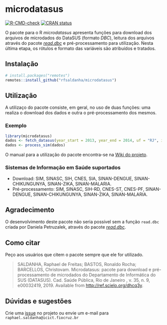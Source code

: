 # microdatasus

<!-- badges: start -->
[![R-CMD-check](https://github.com/rfsaldanha/microdatasus/actions/workflows/R-CMD-check.yaml/badge.svg)](https://github.com/rfsaldanha/microdatasus/actions/workflows/R-CMD-check.yaml)
[![CRAN status](https://www.r-pkg.org/badges/version/microdatasus)](https://CRAN.R-project.org/package=microdatasus)
<!-- badges: end -->

O pacote para o R *microdatasus* apresenta funções para download dos arquivos de microdados do DataSUS (formato *DBC*), leitura dos arquivos através do pacote [*read.dbc*](https://cran.r-project.org/web/packages/read.dbc/index.html) e pré-processamento para utilização. Nesta última etapa, os rótulos e formato das variáveis são atribuídos e tratados.

## Instalação

```r
# install.packages("remotes")
remotes::install_github("rfsaldanha/microdatasus")
```

## Utilização

A utilizaço do pacote consiste, em geral, no uso de duas funções: uma realiza o download dos dados e outra o pré-processamento dos mesmos.

### Exemplo

```r
library(microdatasus)
dados <- fetch_datasus(year_start = 2013, year_end = 2014, uf = "RJ", information_system = "SIM-DO")
dados <- process_sim(dados)
```

O manual para a utilização do pacote encontra-se na [Wiki do projeto](https://github.com/rfsaldanha/microdatasus/wiki).

### Sistemas de Informação em Saúde suportados

* Download: SIM, SINASC, SIH, CNES, SIA, SINAN-DENGUE, SINAN-CHIKUNGUNYA, SINAN-ZIKA, SINAN-MALARIA.
* Pré-processamento: SIM, SINASC, SIH-RD, CNES-ST, CNES-PF, SINAN-DENGUE, SINAN-CHIKUNGUNYA, SINAN-ZIKA, SINAN-MALARIA.

## Agradecimento

O desenvolvimento deste pacote não seria possível sem a função `read.dbc` criada por Daniela Petruzalek, através do pacote [*read.dbc*](https://cran.r-project.org/web/packages/read.dbc/index.html).

## Como citar

Peço aos usuários que citem o pacote sempre que ele for utilizado.

> SALDANHA, Raphael de Freitas; BASTOS, Ronaldo Rocha; BARCELLOS, Christovam. Microdatasus: pacote para download e pré-processamento de microdados do Departamento de Informática do SUS (DATASUS). Cad. Saúde Pública,  Rio de Janeiro ,  v. 35, n. 9,  e00032419,    2019.  Available from <http://ref.scielo.org/dhcq3y>.


## Dúvidas e sugestões

Crie uma [issue](https://github.com/rfsaldanha/microdatasus/issues) no projeto ou envie um e-mail para `raphael.saldanha@icict.fiocruz.br`

